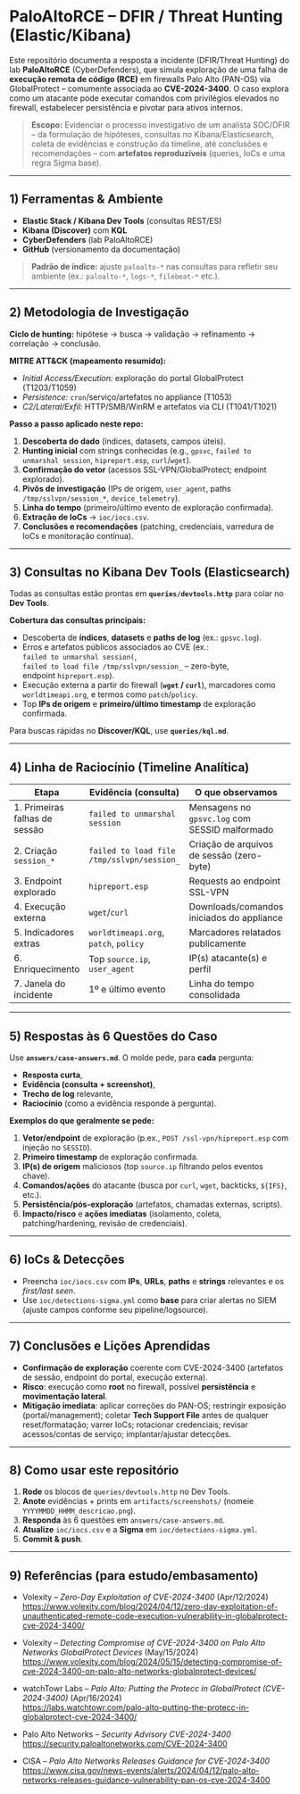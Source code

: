 # PaloAltoRCE – DFIR / Threat Hunting (Elastic/Kibana)

Este repositório documenta a resposta a incidente (DFIR/Threat Hunting) do lab **PaloAltoRCE** (CyberDefenders), que simula exploração de uma falha de **execução remota de código (RCE)** em firewalls Palo Alto (PAN-OS) via GlobalProtect – comumente associada ao **CVE-2024-3400**. O caso explora como um atacante pode executar comandos com privilégios elevados no firewall, estabelecer persistência e pivotar para ativos internos.

> **Escopo:** Evidenciar o processo investigativo de um analista SOC/DFIR – da formulação de hipóteses, consultas no Kibana/Elasticsearch, coleta de evidências e construção da timeline, até conclusões e recomendações – com **artefatos reproduzíveis** (queries, IoCs e uma regra Sigma base).

---

## 1) Ferramentas & Ambiente

- **Elastic Stack / Kibana Dev Tools** (consultas REST/ES)  
- **Kibana (Discover)** com **KQL**  
- **CyberDefenders** (lab PaloAltoRCE)  
- **GitHub** (versionamento da documentação)

> **Padrão de índice:** ajuste `paloalto-*` nas consultas para refletir seu ambiente (ex.: `paloalto-*`, `logs-*`, `filebeat-*` etc.).  

---

## 2) Metodologia de Investigação

**Ciclo de hunting:** hipótese → busca → validação → refinamento → correlação → conclusão.

**MITRE ATT&CK (mapeamento resumido):**  
- *Initial Access/Execution:* exploração do portal GlobalProtect (T1203/T1059)  
- *Persistence:* `cron`/serviço/artefatos no appliance (T1053)  
- *C2/Lateral/Exfil:* HTTP/SMB/WinRM e artefatos via CLI (T1041/T1021)

**Passo a passo aplicado neste repo:**
1. **Descoberta do dado** (índices, datasets, campos úteis).  
2. **Hunting inicial** com strings conhecidas (e.g., `gpsvc`, `failed to unmarshal session`, `hipreport.esp`, `curl`/`wget`).  
3. **Confirmação do vetor** (acessos SSL-VPN/GlobalProtect; endpoint explorado).  
4. **Pivôs de investigação** (IPs de origem, `user_agent`, paths `/tmp/sslvpn/session_*`, `device_telemetry`).  
5. **Linha do tempo** (primeiro/último evento de exploração confirmada).  
6. **Extração de IoCs** → `ioc/iocs.csv`.  
7. **Conclusões e recomendações** (patching, credenciais, varredura de IoCs e monitoração contínua).

---

## 3) Consultas no Kibana Dev Tools (Elasticsearch)

Todas as consultas estão prontas em **`queries/devtools.http`** para colar no **Dev Tools**.

**Cobertura das consultas principais:**
- Descoberta de **índices**, **datasets** e **paths de log** (ex.: `gpsvc.log`).  
- Erros e artefatos públicos associados ao CVE (ex.:  
  `failed to unmarshal session(`,  
  `failed to load file /tmp/sslvpn/session_` – zero-byte,  
  endpoint `hipreport.esp`).  
- Execução externa a partir do firewall (**`wget` / `curl`**), marcadores como `worldtimeapi.org`, e termos como `patch`/`policy`.  
- Top **IPs de origem** e **primeiro/último timestamp** de exploração confirmada.

Para buscas rápidas no **Discover/KQL**, use **`queries/kql.md`**.

---

## 4) Linha de Raciocínio (Timeline Analítica)

| Etapa | Evidência (consulta) | O que observamos | Implicação |
|---|---|---|---|
| 1. Primeiras falhas de sessão | `failed to unmarshal session` | Mensagens no `gpsvc.log` com SESSID malformado | *Probing*/testes de exploração |
| 2. Criação `session_*` | `failed to load file /tmp/sslvpn/session_` | Criação de arquivos de sessão (zero-byte) | Abuso do mecanismo de sessão |
| 3. Endpoint explorado | `hipreport.esp` | Requests ao endpoint SSL-VPN | Vetor de injeção de comando |
| 4. Execução externa | `wget`/`curl` | Downloads/comandos iniciados do appliance | Execução remota/persistência |
| 5. Indicadores extras | `worldtimeapi.org`, `patch`, `policy` | Marcadores relatados publicamente | Corrobora exploração |
| 6. Enriquecimento | Top `source.ip`, `user_agent` | IP(s) atacante(s) e perfil | IoCs e bloqueios |
| 7. Janela do incidente | 1º e último evento | Linha do tempo consolidada | Escopo e contenção |

---

## 5) Respostas às 6 Questões do Caso

Use **`answers/case-answers.md`**. O molde pede, para **cada** pergunta:
- **Resposta curta**,  
- **Evidência (consulta + screenshot)**,  
- **Trecho de log** relevante,  
- **Raciocínio** (como a evidência responde à pergunta).

**Exemplos do que geralmente se pede:**
1. **Vetor/endpoint** de exploração (p.ex., `POST /ssl-vpn/hipreport.esp` com injeção no `SESSID`).  
2. **Primeiro timestamp** de exploração confirmada.  
3. **IP(s) de origem** maliciosos (top `source.ip` filtrando pelos eventos chave).  
4. **Comandos/ações** do atacante (busca por `curl`, `wget`, backticks, `${IFS}`, etc.).  
5. **Persistência/pós-exploração** (artefatos, chamadas externas, scripts).  
6. **Impacto/risco** e **ações imediatas** (isolamento, coleta, patching/hardening, revisão de credenciais).

---

## 6) IoCs & Detecções

- Preencha `ioc/iocs.csv` com **IPs**, **URLs**, **paths** e **strings** relevantes e os *first/last seen*.  
- Use `ioc/detections-sigma.yml` como **base** para criar alertas no SIEM (ajuste campos conforme seu pipeline/logsource).

---

## 7) Conclusões e Lições Aprendidas

- **Confirmação de exploração** coerente com CVE-2024-3400 (artefatos de sessão, endpoint do portal, execução externa).  
- **Risco**: execução como **root** no firewall, possível **persistência** e **movimentação lateral**.  
- **Mitigação imediata**: aplicar correções do PAN-OS; restringir exposição (portal/management); coletar **Tech Support File** antes de qualquer reset/formatação; varrer IoCs; rotacionar credenciais; revisar acessos/contas de serviço; implantar/ajustar detecções.

---

## 8) Como usar este repositório

1. **Rode** os blocos de `queries/devtools.http` no Dev Tools.  
2. **Anote** evidências + prints em `artifacts/screenshots/` (nomeie `YYYYMMDD_HHMM_descricao.png`).  
3. **Responda** às 6 questões em `answers/case-answers.md`.  
4. **Atualize** `ioc/iocs.csv` e a **Sigma** em `ioc/detections-sigma.yml`.  
5. **Commit & push**.

---

## 9) Referências (para estudo/embasamento)

- Volexity – *Zero-Day Exploitation of CVE-2024-3400* (Apr/12/2024)  
  https://www.volexity.com/blog/2024/04/12/zero-day-exploitation-of-unauthenticated-remote-code-execution-vulnerability-in-globalprotect-cve-2024-3400/

- Volexity – *Detecting Compromise of CVE-2024-3400 on Palo Alto Networks GlobalProtect Devices* (May/15/2024)  
  https://www.volexity.com/blog/2024/05/15/detecting-compromise-of-cve-2024-3400-on-palo-alto-networks-globalprotect-devices/

- watchTowr Labs – *Palo Alto: Putting the Protecc in GlobalProtect (CVE-2024-3400)* (Apr/16/2024)  
  https://labs.watchtowr.com/palo-alto-putting-the-protecc-in-globalprotect-cve-2024-3400/

- Palo Alto Networks – *Security Advisory CVE-2024-3400*  
  https://security.paloaltonetworks.com/CVE-2024-3400

- CISA – *Palo Alto Networks Releases Guidance for CVE-2024-3400*  
  https://www.cisa.gov/news-events/alerts/2024/04/12/palo-alto-networks-releases-guidance-vulnerability-pan-os-cve-2024-3400

